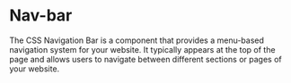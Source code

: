 <p align="center">
  <h1>Nav-bar</h1>
</p>
The CSS Navigation Bar is a component that provides a menu-based navigation system for your website. It typically appears at the top of the page and allows users to navigate between different sections or pages of your website.
